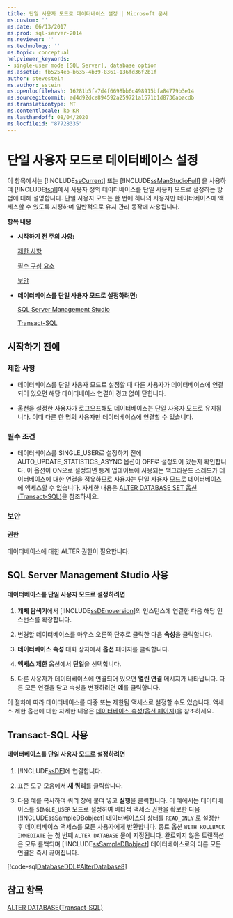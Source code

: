 ```yaml
---
title: 단일 사용자 모드로 데이터베이스 설정 | Microsoft 문서
ms.custom: ''
ms.date: 06/13/2017
ms.prod: sql-server-2014
ms.reviewer: ''
ms.technology: ''
ms.topic: conceptual
helpviewer_keywords:
- single-user mode [SQL Server], database option
ms.assetid: fb5254eb-b635-4b39-8361-136fd36f2b1f
author: stevestein
ms.author: sstein
ms.openlocfilehash: 16281b5fa7d4f6698bb6c498915bfa84779b3e14
ms.sourcegitcommit: ad4d92dce894592a259721a1571b1d8736abacdb
ms.translationtype: MT
ms.contentlocale: ko-KR
ms.lasthandoff: 08/04/2020
ms.locfileid: "87728335"
---
```

# <a name="set-a-database-to-single-user-mode"></a>단일 사용자 모드로 데이터베이스 설정
  이 항목에서는 [!INCLUDE[ssCurrent](../../includes/sscurrent-md.md)] 또는 [!INCLUDE[ssManStudioFull](../../includes/ssmanstudiofull-md.md)] 을 사용하여 [!INCLUDE[tsql](../../includes/tsql-md.md)]에서 사용자 정의 데이터베이스를 단일 사용자 모드로 설정하는 방법에 대해 설명합니다. 단일 사용자 모드는 한 번에 하나의 사용자만 데이터베이스에 액세스할 수 있도록 지정하며 일반적으로 유지 관리 동작에 사용됩니다.  
  
 **항목 내용**  
  
-   **시작하기 전 주의 사항:**  
  
     [제한 사항](#Restrictions)  
  
     [필수 구성 요소](#Prerequisites)  
  
     [보안](#Security)  
  
-   **데이터베이스를 단일 사용자 모드로 설정하려면:**  
  
     [SQL Server Management Studio](#SSMSProcedure)  
  
     [Transact-SQL](#TsqlProcedure)  
  
##  <a name="before-you-begin"></a><a name="BeforeYouBegin"></a> 시작하기 전에  
  
###  <a name="limitations-and-restrictions"></a><a name="Restrictions"></a> 제한 사항  
  
-   데이터베이스를 단일 사용자 모드로 설정할 때 다른 사용자가 데이터베이스에 연결되어 있으면 해당 데이터베이스 연결이 경고 없이 닫힙니다.  
  
-   옵션을 설정한 사용자가 로그오프해도 데이터베이스는 단일 사용자 모드로 유지됩니다. 이때 다른 한 명의 사용자만 데이터베이스에 연결할 수 있습니다.  
  
###  <a name="prerequisites"></a><a name="Prerequisites"></a> 필수 조건  
  
-   데이터베이스를 SINGLE_USER로 설정하기 전에 AUTO_UPDATE_STATISTICS_ASYNC 옵션이 OFF로 설정되어 있는지 확인합니다. 이 옵션이 ON으로 설정되면 통계 업데이트에 사용되는 백그라운드 스레드가 데이터베이스에 대한 연결을 점유하므로 사용자는 단일 사용자 모드로 데이터베이스에 액세스할 수 없습니다. 자세한 내용은 [ALTER DATABASE SET 옵션&#40;Transact-SQL&#41;](/sql/t-sql/statements/alter-database-transact-sql-set-options)을 참조하세요.  
  
###  <a name="security"></a><a name="Security"></a> 보안  
  
####  <a name="permissions"></a><a name="Permissions"></a> 권한  
 데이터베이스에 대한 ALTER 권한이 필요합니다.  
  
##  <a name="using-sql-server-management-studio"></a><a name="SSMSProcedure"></a> SQL Server Management Studio 사용  
  
#### <a name="to-set-a-database-to-single-user-mode"></a>데이터베이스를 단일 사용자 모드로 설정하려면  
  
1.  **개체 탐색기**에서 [!INCLUDE[ssDEnoversion](../../includes/ssdenoversion-md.md)]의 인스턴스에 연결한 다음 해당 인스턴스를 확장합니다.  
  
2.  변경할 데이터베이스를 마우스 오른쪽 단추로 클릭한 다음 **속성**을 클릭합니다.  
  
3.  **데이터베이스 속성** 대화 상자에서 **옵션** 페이지를 클릭합니다.  
  
4.  **액세스 제한** 옵션에서 **단일**을 선택합니다.  
  
5.  다른 사용자가 데이터베이스에 연결되어 있으면 **열린 연결** 메시지가 나타납니다. 다른 모든 연결을 닫고 속성을 변경하려면 **예**를 클릭합니다.  
  
 이 절차에 따라 데이터베이스를 다중 또는 제한됨 액세스로 설정할 수도 있습니다. 액세스 제한 옵션에 대한 자세한 내용은 [데이터베이스 속성&#40;옵션 페이지&#41;](database-properties-options-page.md)을 참조하세요.  
  
##  <a name="using-transact-sql"></a><a name="TsqlProcedure"></a> Transact-SQL 사용  
  
#### <a name="to-set-a-database-to-single-user-mode"></a>데이터베이스를 단일 사용자 모드로 설정하려면  
  
1.  [!INCLUDE[ssDE](../../includes/ssde-md.md)]에 연결합니다.  
  
2.  표준 도구 모음에서 **새 쿼리**를 클릭합니다.  
  
3.  다음 예를 복사하여 쿼리 창에 붙여 넣고 **실행**을 클릭합니다. 이 예에서는 데이터베이스를 `SINGLE_USER` 모드로 설정하여 배타적 액세스 권한을 확보한 다음 [!INCLUDE[ssSampleDBobject](../../../includes/sssampledbobject-md.md)] 데이터베이스의 상태를 `READ_ONLY` 로 설정한 후 데이터베이스 액세스를 모든 사용자에게 반환합니다. 종료 옵션 `WITH ROLLBACK IMMEDIATE` 는 첫 번째 `ALTER DATABASE` 문에 지정됩니다. 완료되지 않은 트랜잭션은 모두 롤백되며 [!INCLUDE[ssSampleDBobject](../../../includes/sssampledbobject-md.md)] 데이터베이스로의 다른 모든 연결은 즉시 끊어집니다.  
  
 [!code-sql[DatabaseDDL#AlterDatabase8](../../snippets/tsql/SQL14/tsql/databaseddl/transact-sql/alterdatabase.sql#alterdatabase8)]  
  
## <a name="see-also"></a>참고 항목  
 [ALTER DATABASE&#40;Transact-SQL&#41;](/sql/t-sql/statements/alter-database-transact-sql)  
  
  

